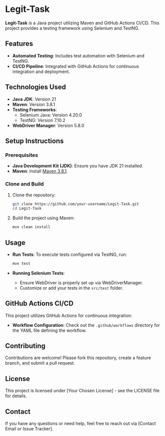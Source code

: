# Legit-Task

**Legit-Task** is a Java project utilizing Maven and GitHub Actions CI/CD. This project provides a testing framework using Selenium and TestNG.

## Features

- **Automated Testing**: Includes test automation with Selenium and TestNG.
- **CI/CD Pipeline**: Integrated with GitHub Actions for continuous integration and deployment.

## Technologies Used

- **Java JDK**: Version 21
- **Maven**: Version 3.8.1
- **Testing Frameworks**:
  - Selenium Java: Version 4.20.0
  - TestNG: Version 7.10.2
- **WebDriver Manager**: Version 5.8.0

## Setup Instructions

### Prerequisites

- **Java Development Kit (JDK)**: Ensure you have JDK 21 installed.
- **Maven**: Install [Maven 3.8.1](https://maven.apache.org/install.html).

### Clone and Build

1. Clone the repository:

    ```bash
    git clone https://github.com/your-username/Legit-Task.git
    cd Legit-Task
    ```

2. Build the project using Maven:

    ```bash
    mvn clean install
    ```

## Usage

- **Run Tests**: To execute tests configured via TestNG, run:

    ```bash
    mvn test
    ```

- **Running Selenium Tests**:
    - Ensure WebDriver is properly set up via WebDriverManager.
    - Customize or add your tests in the `src/test` folder.

## GitHub Actions CI/CD

This project utilizes GitHub Actions for continuous integration:

- **Workflow Configuration**: Check out the `.github/workflows` directory for the YAML file defining the workflow.

## Contributing

Contributions are welcome! Please fork this repository, create a feature branch, and submit a pull request.

## License

This project is licensed under [Your Chosen License] - see the LICENSE file for details.

## Contact

If you have any questions or need help, feel free to reach out via [Contact Email or Issue Tracker].

